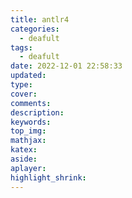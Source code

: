 ```yaml
---
title: antlr4
categories:
  - deafult
tags:
  - deafult
date: 2022-12-01 22:58:33
updated:
type:
cover:
comments:
description:
keywords:
top_img:
mathjax:
katex:
aside:
aplayer:
highlight_shrink:
---
```

